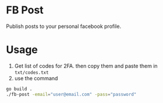 # FB Post
Publish posts to your personal facebook profile.

# Usage
1. Get list of codes for 2FA. then copy them and paste them in `txt/codes.txt`
2. use the command
```bash
go build .
./fb-post -email="user@email.com" -pass="password"
```